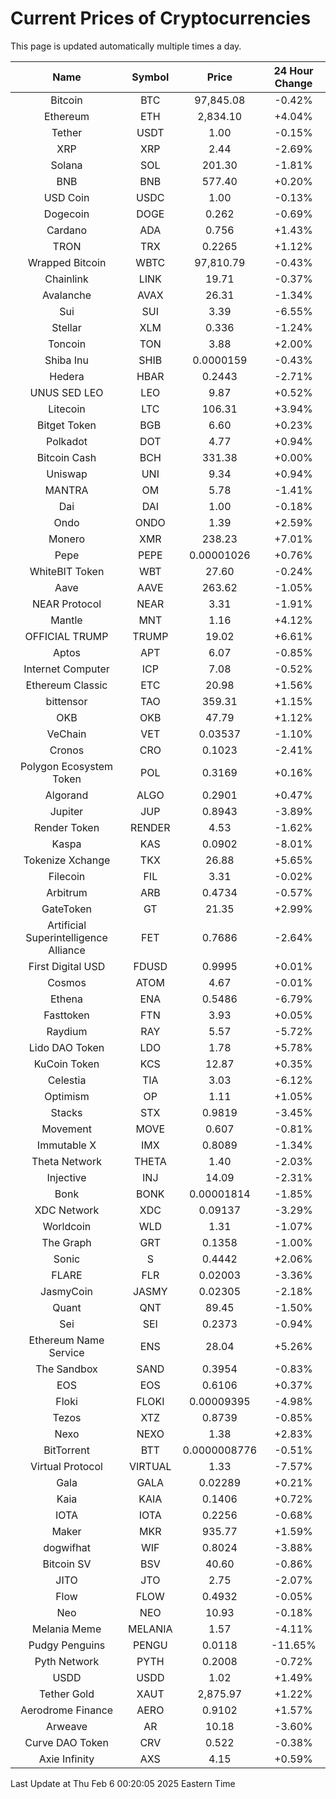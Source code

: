 # Current Prices of Cryptocurrencies
This page is updated automatically multiple times a day.

| Name | Symbol | Price | 24 Hour Change |
| :---: |:---:| :---: | :---: |
| Bitcoin | BTC | 97,845.08 | -0.42% |
| Ethereum | ETH | 2,834.10 | +4.04% |
| Tether | USDT | 1.00 | -0.15% |
| XRP | XRP | 2.44 | -2.69% |
| Solana | SOL | 201.30 | -1.81% |
| BNB | BNB | 577.40 | +0.20% |
| USD Coin | USDC | 1.00 | -0.13% |
| Dogecoin | DOGE | 0.262 | -0.69% |
| Cardano | ADA | 0.756 | +1.43% |
| TRON | TRX | 0.2265 | +1.12% |
| Wrapped Bitcoin | WBTC | 97,810.79 | -0.43% |
| Chainlink | LINK | 19.71 | -0.37% |
| Avalanche | AVAX | 26.31 | -1.34% |
| Sui | SUI | 3.39 | -6.55% |
| Stellar | XLM | 0.336 | -1.24% |
| Toncoin | TON | 3.88 | +2.00% |
| Shiba Inu | SHIB | 0.0000159 | -0.43% |
| Hedera | HBAR | 0.2443 | -2.71% |
| UNUS SED LEO | LEO | 9.87 | +0.52% |
| Litecoin | LTC | 106.31 | +3.94% |
| Bitget Token | BGB | 6.60 | +0.23% |
| Polkadot | DOT | 4.77 | +0.94% |
| Bitcoin Cash | BCH | 331.38 | +0.00% |
| Uniswap | UNI | 9.34 | +0.94% |
| MANTRA | OM | 5.78 | -1.41% |
| Dai | DAI | 1.00 | -0.18% |
| Ondo | ONDO | 1.39 | +2.59% |
| Monero | XMR | 238.23 | +7.01% |
| Pepe | PEPE | 0.00001026 | +0.76% |
| WhiteBIT Token | WBT | 27.60 | -0.24% |
| Aave | AAVE | 263.62 | -1.05% |
| NEAR Protocol | NEAR | 3.31 | -1.91% |
| Mantle | MNT | 1.16 | +4.12% |
| OFFICIAL TRUMP | TRUMP | 19.02 | +6.61% |
| Aptos | APT | 6.07 | -0.85% |
| Internet Computer | ICP | 7.08 | -0.52% |
| Ethereum Classic | ETC | 20.98 | +1.56% |
| bittensor | TAO | 359.31 | +1.15% |
| OKB | OKB | 47.79 | +1.12% |
| VeChain | VET | 0.03537 | -1.10% |
| Cronos | CRO | 0.1023 | -2.41% |
| Polygon Ecosystem Token | POL | 0.3169 | +0.16% |
| Algorand | ALGO | 0.2901 | +0.47% |
| Jupiter | JUP | 0.8943 | -3.89% |
| Render Token | RENDER | 4.53 | -1.62% |
| Kaspa | KAS | 0.0902 | -8.01% |
| Tokenize Xchange | TKX | 26.88 | +5.65% |
| Filecoin | FIL | 3.31 | -0.02% |
| Arbitrum | ARB | 0.4734 | -0.57% |
| GateToken | GT | 21.35 | +2.99% |
| Artificial Superintelligence Alliance | FET | 0.7686 | -2.64% |
| First Digital USD | FDUSD | 0.9995 | +0.01% |
| Cosmos | ATOM | 4.67 | -0.01% |
| Ethena | ENA | 0.5486 | -6.79% |
| Fasttoken | FTN | 3.93 | +0.05% |
| Raydium | RAY | 5.57 | -5.72% |
| Lido DAO Token | LDO | 1.78 | +5.78% |
| KuCoin Token | KCS | 12.87 | +0.35% |
| Celestia | TIA | 3.03 | -6.12% |
| Optimism | OP | 1.11 | +1.05% |
| Stacks | STX | 0.9819 | -3.45% |
| Movement | MOVE | 0.607 | -0.81% |
| Immutable X | IMX | 0.8089 | -1.34% |
| Theta Network | THETA | 1.40 | -2.03% |
| Injective | INJ | 14.09 | -2.31% |
| Bonk | BONK | 0.00001814 | -1.85% |
| XDC Network | XDC | 0.09137 | -3.29% |
| Worldcoin | WLD | 1.31 | -1.07% |
| The Graph | GRT | 0.1358 | -1.00% |
| Sonic | S | 0.4442 | +2.06% |
| FLARE | FLR | 0.02003 | -3.36% |
| JasmyCoin | JASMY | 0.02305 | -2.18% |
| Quant | QNT | 89.45 | -1.50% |
| Sei | SEI | 0.2373 | -0.94% |
| Ethereum Name Service | ENS | 28.04 | +5.26% |
| The Sandbox | SAND | 0.3954 | -0.83% |
| EOS | EOS | 0.6106 | +0.37% |
| Floki | FLOKI | 0.00009395 | -4.98% |
| Tezos | XTZ | 0.8739 | -0.85% |
| Nexo | NEXO | 1.38 | +2.83% |
| BitTorrent | BTT | 0.0000008776 | -0.51% |
| Virtual Protocol | VIRTUAL | 1.33 | -7.57% |
| Gala | GALA | 0.02289 | +0.21% |
| Kaia | KAIA | 0.1406 | +0.72% |
| IOTA | IOTA | 0.2256 | -0.68% |
| Maker | MKR | 935.77 | +1.59% |
| dogwifhat | WIF | 0.8024 | -3.88% |
| Bitcoin SV | BSV | 40.60 | -0.86% |
| JITO | JTO | 2.75 | -2.07% |
| Flow | FLOW | 0.4932 | -0.05% |
| Neo | NEO | 10.93 | -0.18% |
| Melania Meme | MELANIA | 1.57 | -4.11% |
| Pudgy Penguins | PENGU | 0.0118 | -11.65% |
| Pyth Network | PYTH | 0.2008 | -0.72% |
| USDD | USDD | 1.02 | +1.49% |
| Tether Gold | XAUT | 2,875.97 | +1.22% |
| Aerodrome Finance | AERO | 0.9102 | +1.57% |
| Arweave | AR | 10.18 | -3.60% |
| Curve DAO Token | CRV | 0.522 | -0.38% |
| Axie Infinity | AXS | 4.15 | +0.59% |

Last Update at Thu Feb  6 00:20:05 2025 Eastern Time